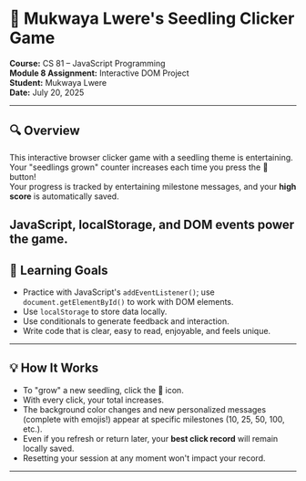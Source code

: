 # 🌱 Mukwaya Lwere's Seedling Clicker Game

**Course:** CS 81 – JavaScript Programming  
**Module 8 Assignment:** Interactive DOM Project  
**Student:** Mukwaya Lwere  
**Date:** July 20, 2025

---

## 🔍 Overview

This interactive browser clicker game with a seedling theme is entertaining.  
Your "seedlings grown" counter increases each time you press the 🌱 button!  
Your progress is tracked by entertaining milestone messages, and your **high score** is automatically saved.

**JavaScript**, **localStorage**, and **DOM events** power the game.
---

## 🎯 Learning Goals

- Practice with JavaScript's `addEventListener()`; use `document.getElementById()` to work with DOM elements.
- Use `localStorage` to store data locally.
- Use conditionals to generate feedback and interaction.
- Write code that is clear, easy to read, enjoyable, and feels unique.

---

## 💡 How It Works

- To "grow" a new seedling, click the 🌱 icon.
- With every click, your total increases.
- The background color changes and new personalized messages (complete with emojis!) appear at specific milestones (10, 25, 50, 100, etc.).
- Even if you refresh or return later, your **best click record** will remain locally saved.
- Resetting your session at any moment won't impact your record.

---
